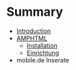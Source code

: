 # Summary

* [Introduction](README.md)
* [AMPHTML](amphtml/amphtml.md)
   * [Installation](amphtml/installation.md)
   * [Einrichtung](amphtml/einrichtung.md)
* mobile.de Inserate

